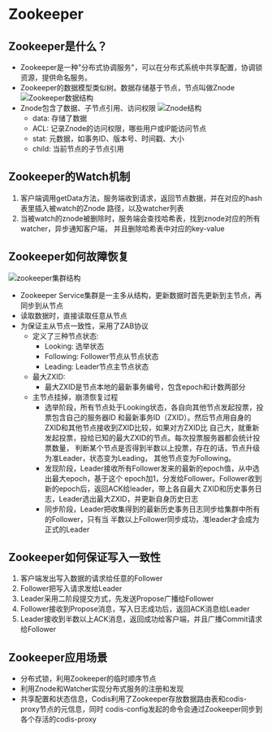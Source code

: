 # Zookeeper

## Zookeeper是什么？
- Zookeeper是一种"分布式协调服务"，可以在分布式系统中共享配置，协调锁资源，提供命名服务。
- Zookeeper的数据模型类似树。数据存储基于节点，节点叫做Znode
![Zookeeper数据结构](https://user-gold-cdn.xitu.io/2018/5/22/16385a1ec0628043?imageView2/0/w/1280/h/960/format/webp/ignore-error/1)
- Znode包含了数据、子节点引用、访问权限
![Znode结构](https://user-gold-cdn.xitu.io/2018/5/22/16385a1ecf740084?imageView2/0/w/1280/h/960/format/webp/ignore-error/1)
    - data: 存储了数据
    - ACL: 记录Znode的访问权限，哪些用户或IP能访问节点
    - stat: 元数据，如事务ID、版本号、时间戳、大小
    - child: 当前节点的子节点引用
    
## Zookeeper的Watch机制
1. 客户端调用getData方法，服务端收到请求，返回节点数据，并在对应的hash表里插入被watch的Znode
路径，以及watcher列表
2. 当被watch的znode被删除时，服务端会查找哈希表，找到znode对应的所有watcher，异步通知客户端，
并且删除哈希表中对应的key-value

## Zookeeper如何故障恢复
![zookeeper集群结构](https://user-gold-cdn.xitu.io/2018/5/22/16385a1ee4301aa0?imageView2/0/w/1280/h/960/format/webp/ignore-error/1)
- Zookeeper Service集群是一主多从结构，更新数据时首先更新到主节点，再同步到从节点
- 读取数据时，直接读取任意从节点
- 为保证主从节点一致性，采用了ZAB协议
    - 定义了三种节点状态:
        - Looking: 选举状态
        - Following: Follower节点从节点状态
        - Leading: Leader节点主节点状态
    - 最大ZXID:
        - 最大ZXID是节点本地的最新事务编号，包含epoch和计数两部分
    - 主节点挂掉，崩溃恢复过程
        - 选举阶段，所有节点处于Looking状态，各自向其他节点发起投票，投票包含自己的服务器ID
        和最新事务ID（ZXID）。然后节点用自身的ZXID和其他节点接收到ZXID比较，如果对方ZXID比
        自己大，就重新发起投票，投给已知的最大ZXID的节点。每次投票服务器都会统计投票数量，
        判断某个节点是否得到半数以上投票，存在的话，节点升级为准Leader，状态变为Leading，
        其他节点变为Following。
        - 发现阶段，Leader接收所有Follower发来的最新的epoch值，从中选出最大epoch，基于这个
        epoch加1，分发给Follower。Follower收到新的epoch后，返回ACK给leader，带上各自最大
        ZXID和历史事务日志，Leader选出最大ZXID，并更新自身历史日志
        - 同步阶段，Leader把收集得到的最新历史事务日志同步给集群中所有的Follower，只有当
        半数以上Follower同步成功，准leader才会成为正式的Leader
        
## Zookeeper如何保证写入一致性
1. 客户端发出写入数据的请求给任意的Follower
2. Follower把写入请求发给Leader
3. Leader采用二阶段提交方式，先发送Propose广播给Follower
4. Follower接收到Propose消息，写入日志成功后，返回ACK消息给Leader
5. Leader接收到半数以上ACK消息，返回成功给客户端，并且广播Commit请求给Follower

## Zookeeper应用场景
- 分布式锁，利用Zookeeper的临时顺序节点
- 利用Znode和Watcher实现分布式服务的注册和发现
- 共享配置和状态信息，Codis利用了Zookeeper存放数据路由表和codis-proxy节点的元信息，同时
codis-config发起的命令会通过Zookeeper同步到各个存活的codis-proxy
